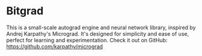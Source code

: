 # Bitgrad
This is a small-scale autograd engine and neural network library, inspired by Andrej Karpathy's Micrograd. It's designed for simplicity and ease of use, perfect for learning and experimentation. Check it out on GitHub: https://github.com/karpathy/micrograd
